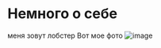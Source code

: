 # Немного о себе
меня зовут лобстер 
Вот мое фото
![image](https://github.com/WeirdoA0/lobster/assets/141933967/a4d9fdee-5117-4e68-b56a-4b67ee252dcb)
